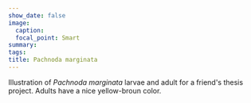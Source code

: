 ```yaml
---
show_date: false
image:
  caption: 
  focal_point: Smart
summary: 
tags:
title: Pachnoda marginata 
---
```


Illustration of *Pachnoda marginata* larvae and adult for a friend's thesis project. Adults have a nice yellow-broun color.
